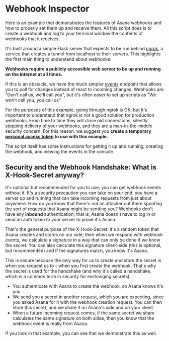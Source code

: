 Webhook Inspector
=====

Here is an example that demonstrates the features of Asana webhooks and how to properly set them up and receive them. All this script does is to create a webhook and log to your terminal window the contents of webhooks that it receives.

It's built around a simple Flask server that expects to be run behind [ngrok](https://ngrok.com/), a service that creates a tunnel from localhost to their servers. This highlights the first main thing to understand about webhooks:

**Webhooks require a publicly accessible web server to be up and running on the internet at all times.**

If this is an obstacle, we have the much simpler [events](https://asana.com/developers/api-reference/events) endpoint that allows you to poll for changes instead of react to incoming changes. Webhooks are "Don't call us, we'll call you", but it's often easer to set up scripts as "We won't call you, you call us".

For the purposes of this example, going through ngrok is OK, but it's important to understand that ngrok is not a good solution for production webhooks. From time to time they will close old connections, silently stopping delivery of your webhooks, and they are a man-in-the-middle security concern. For this reason, we suggest you **create a temporary [personal access token](https://app.asana.com/-/developer_console) to use with this example.**

The script itself has some instructions for getting it up and running, creating the webhook, and viewing the events in the console.

## Security and the Webhook Handshake: What is X-Hook-Secret anyway?

It's optional but recommended for you to use; you can get webhook events without it. It's a security precaution you can take on your end: you have a server up and running that can take incoming requests from just about anywhere. How do you know that there's not an attacker out there spoofing the sort of requests that Asana might be sending you? Webhooks don't have any **inbound** authentication; that is, Asana doesn't have to log in or send an auth token to *your* server to prove it's Asana.

That's the general purpose of the X-Hook-Secret: it's a random token that Asana creates and stores on our side; then when we respond with webhook events, we calculate a signature in a way that can only be done if we know the secret. You can also calculate this signature client-side (this is optional, but recommended) and if the signatures match, you know it's Asana.

This is secure because the only way for us to create and store the secret is when you request us to - when you first create the webhook. That's why the secret is used for the handshake (and why it's called a handshake, which is a common term in security for exchanging secrets).

* You authenticate with Asana to create the webhook, so Asana knows it's you
* We send you a secret in another request, which you are expecting, since you asked Asana for it with the webhook creation request. You can then store this secret, and we share it on Asana's side and on your client.
* When a future incoming request comes, if the same secret we share calculates the same signature on both sides, then you know that the webhook event is really from Asana.

If you look in that example, you can see that we demonstrate this as well.
